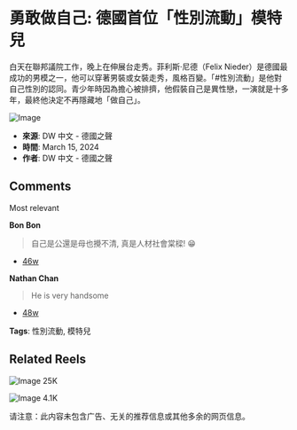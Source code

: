 # 勇敢做自己: 德國首位「性別流動」模特兒

白天在聯邦議院工作，晚上在伸展台走秀。菲利斯·尼德（Felix Nieder）是德國最成功的男模之一，他可以穿著男裝或女裝走秀，風格百變。「#性別流動」是他對自己性別的認同。青少年時因為擔心被排擠，他假裝自己是異性戀，一演就是十多年，最終他決定不再隱藏地「做自己」。

![Image](https://scontent-sjc3-1.xx.fbcdn.net/v/t15.5256-10/476918155_1654435805165988_4351233300270599749_n.jpg?stp=dst-jpg_s960x960_tt6&_nc_cat=108&ccb=1-7&_nc_sid=7965db&_nc_ohc=vBTKYOinwhwQ7kNvgGAGMO7&_nc_oc=AdjjHhYxv9Wk2-Jhy89tfbCnP5ajYPcRyvXNzSEpQ-Wx6Jj04Rj2Tzj-k1dVYy9Nbis&_nc_zt=23&_nc_ht=scontent-sjc3-1.xx&_nc_gid=A9trdhxXA8pOCYF8HsIC21i&oh=00_AYAr2GEhfjllCONcf8o3wuG3Y5DZ9vkitChjJrH6MxMleA&oe=67BD305A)

- **來源**: DW 中文 - 德國之聲
- **時間**: March 15, 2024
- **作者**: DW 中文 - 德國之聲

## Comments

Most relevant

**Bon Bon**
> 自己是公還是母也攪不清, 真是人材社會棠樑! 😁

- [46w](https://www.facebook.com/dw.chinese.traditional/videos/1745012052691353/?comment_id=2800356666768665&__tn__=R)

**Nathan Chan**
> He is very handsome

- [48w](https://www.facebook.com/dw.chinese.traditional/videos/1745012052691353/?comment_id=1168843214540503&__tn__=R)

**Tags**: 性別流動, 模特兒

## Related Reels
![Image](https://scontent-sjc3-1.xx.fbcdn.net/v/t15.5256-10/479351241_1751104985451077_7949528810063842643_n.jpg?stp=dst-jpg_s960x960_tt6&_nc_cat=102&ccb=1-7&_nc_sid=7965db&_nc_ohc=SjUngO2t6ocQ7kNvgHiZ1DA&_nc_oc=AdgmpTMkeWMMJJZg5N-3chw62XppehmW5AtB2mBqFA5aSop-vc3Z81axf83zGDTzOvM&_nc_zt=23&_nc_ht=scontent-sjc3-1.xx&_nc_gid=A9trdhxXA8pOCYF8HsIC21i&oh=00_AYC83fkcxxJxNn0I_vpWran9VpfY6xjlzqGJFeAvcc12GA&oe=67BD2F0D) 25K

![Image](https://scontent-sjc3-1.xx.fbcdn.net/v/t15.5256-10/476929942_525949370510894_1208368672479215834_n.jpg?stp=dst-jpg_s960x960_tt6&_nc_cat=108&ccb=1-7&_nc_sid=7965db&_nc_ohc=CMmUWVEk7sgQ7kNvgFrWQdt&_nc_oc=AdgOPJrsVFjtIuWtC3W-vjrmZxnC803SET4nJt1WXYjgQjskG-IFUN2al3DvfD4p2qY&_nc_zt=23&_nc_ht=scontent-sjc3-1.xx&_nc_gid=A9trdhxXA8pOCYF8HsIC21i&oh=00_AYA_HU8wG36P3vcou7sbKNUg7JaFyRHPo5GAQvHHUYrRkQ&oe=67BD1FAA) 4.1K

请注意：此内容未包含广告、无关的推荐信息或其他多余的网页信息。